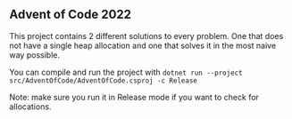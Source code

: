 
## Advent of Code 2022

This project contains 2 different solutions to every problem. One that does not have a single heap allocation and one that solves it in the most naive way possible.

You can compile and run the project with 
`dotnet run --project src/AdventOfCode/AdventOfCode.csproj -c Release`

Note: make sure you run it in Release mode if you want to check for allocations.
